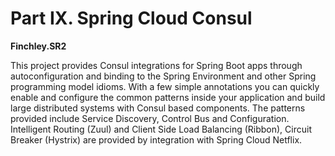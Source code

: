 # Part IX. Spring Cloud Consul

**Finchley.SR2** 

This project provides Consul integrations for Spring Boot apps through autoconfiguration and binding to the Spring Environment and other Spring programming model idioms. With a few simple annotations you can quickly enable and configure the common patterns inside your application and build large distributed systems with Consul based components. The patterns provided include Service Discovery, Control Bus and Configuration. Intelligent Routing (Zuul) and Client Side Load Balancing (Ribbon), Circuit Breaker (Hystrix) are provided by integration with Spring Cloud Netflix.

